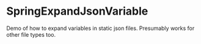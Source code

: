 # SpringExpandJsonVariable

Demo of how to expand variables in static json files.  Presumably works for other file types too.

